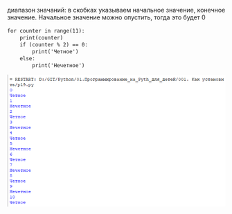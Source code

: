 диапазон значаний: в скобках указываем начальное значение, конечное значение.
Начальное значение можно опустить, тогда это будет 0
```
for сounter in range(11):
    print(сounter)
    if (сounter % 2) == 0:
        print('Четное')
    else:
        print('Нечетное')	
```

![](../../../01.Pyth_for_children/_pictures/Pasted_image_20250304192147.png)